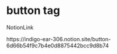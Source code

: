 <h1>button tag</h1>

<p>NotionLink</p>
https://indigo-ear-306.notion.site/button-6d66b54f9c7b4e0d8875442bcc9d8b74
